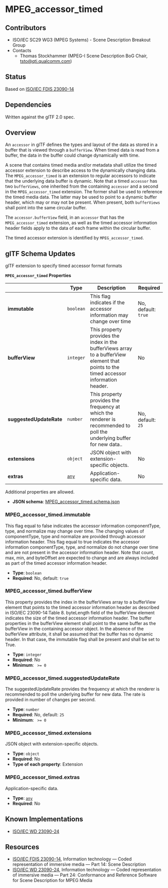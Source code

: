 # MPEG_accessor_timed 

## Contributors

* ISO/IEC SC29 WG3 (MPEG Systems) - Scene Description Breakout Group
* Contacts
  * Thomas Stockhammer (MPEG-I Scene Description BoG Chair, tsto@qti.qualcomm.com)

## Status

Based on [ISO/IEC FDIS 23090-14](https://www.iso.org/standard/80900.html)

## Dependencies

Written against the glTF 2.0 spec.

## Overview

An `accessor` in glTF defines the types and layout of the data as stored in a buffer that is viewed through a `bufferView`. When timed data is read from a buffer, the data in the buffer could change dynamically with time. 

A scene that contains timed media and/or metadata shall utilize the timed accessor extension to describe access to the dynamically changing data. The `MPEG_accessor_timed` is an extension to regular accessors to indicate that the underlying data buffer is dynamic. Note that a timed `accessor` has two `bufferViews`, one inherited from the containing `accessor` and a second in the `MPEG_accessor_timed` extension. The former shall be used to reference the timed media data. The latter may be used to point to a dynamic buffer header, which may or may not be present. When present, both `bufferViews` shall point into the same circular buffer. 

The `accessor.bufferView` field, in an `accessor` that has the `MPEG_accessor_timed` extension, as well as the timed accessor information header fields apply to the data of each frame within the circular buffer.

The timed accessor extension is identified by `MPEG_accessor_timed`. 

## glTF Schema Updates

glTF extension to specify timed accessor format formats


**`MPEG_accessor_timed` Properties**

|   |Type|Description|Required|
|---|---|---|---|
|**immutable**|`boolean`|This flag indicates if the accessor information may change over time|No, default: `true`|
|**bufferView**|`integer`|This property provides the index in the bufferViews array to a bufferView element that points to the timed accessor information header. |No|
|**suggestedUpdateRate**|`number`|This property provides the frequency at which the renderer is recommended to poll the underlying buffer for new data..|No, default: `25`|
|**extensions**|`object`|JSON object with extension-specific objects.|No|
|**extras**|[`any`](#reference-any)|Application-specific data.|No|

Additional properties are allowed.

* **JSON schema**: [MPEG_accessor_timed.schema.json](/Extensions/MPEG_accessor_timed/schema/MPEG_accessor_timed.schema.json)

### MPEG_accessor_timed.immutable

This flag equal to false indicates the accessor information componentType, type, and normalize may change over time. The changing values of componentType, type and normalize are provided through accessor information header. This flag equal to true indicates the accessor information componentType, type, and normalize do not change over time and are not present in the accessor information header. Note that count, max, min, and byteOffset are expected to change and are always included as part of the timed accessor information header.

* **Type**: `boolean`
* **Required**: No, default: `true`

### MPEG_accessor_timed.bufferView

This property provides the index in the bufferViews array to a bufferView element that points to the timed accessor information header as described in ISO/IEC 23090-14:Table 8. byteLength field of the bufferView element indicates the size of the timed accessor information header. The buffer properties in the bufferView element shall point to the same buffer as the bufferView in the containing accessor object. In the absence of the bufferView attribute, it shall be assumed that the buffer has no dynamic header. In that case, the immutable flag shall be present and shall be set to True.

* **Type**: `integer`
* **Required**: No
* **Minimum**: ` >= 0`

### MPEG_accessor_timed.suggestedUpdateRate

The suggestedUpdateRate provides the frequency at which the renderer is recommended to poll the underlying buffer for new data. The rate is provided in number of changes per second.

* **Type**: `number`
* **Required**: No, default: `25`
* **Minimum**: ` >= 0`

### MPEG_accessor_timed.extensions

JSON object with extension-specific objects.

* **Type**: `object`
* **Required**: No
* **Type of each property**: Extension

### MPEG_accessor_timed.extras

Application-specific data.

* **Type**: [`any`](#reference-any)
* **Required**: No


## Known Implementations

* [ISO/IEC WD 23090-24](https://www.iso.org/standard/83696.html)
## Resources

* [ISO/IEC FDIS 23090-14](https://www.iso.org/standard/80900.html), Information technology — Coded representation of immersive media — Part 14: Scene Description 
* [ISO/IEC WD 23090-24](https://www.iso.org/standard/83696.html), Information technology — Coded representation of immersive media — Part 24: Conformance and Reference Software for Scene Description for MPEG Media
